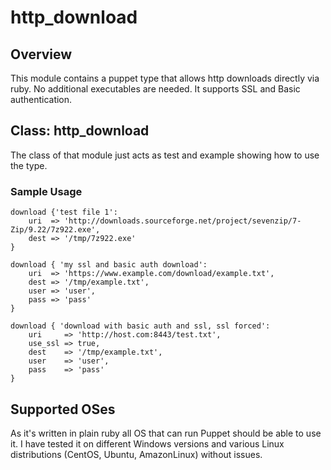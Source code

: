 # http_download

## Overview

This module contains a puppet type that allows http downloads directly via ruby. No additional executables are needed.
It supports SSL and Basic authentication.

## Class: http_download

The class of that module just acts as test and example showing how to use the type.

### Sample Usage

```puppet
download {'test file 1':
    uri  => 'http://downloads.sourceforge.net/project/sevenzip/7-Zip/9.22/7z922.exe',
    dest => '/tmp/7z922.exe'
}

download { 'my ssl and basic auth download':
    uri  => 'https://www.example.com/download/example.txt',
    dest => '/tmp/example.txt',
    user => 'user',
    pass => 'pass'
}

download { 'download with basic auth and ssl, ssl forced':
    uri     => 'http://host.com:8443/test.txt',
    use_ssl => true,
    dest    => '/tmp/example.txt',
    user    => 'user',
    pass    => 'pass'
}
```

## Supported OSes

As it's written in plain ruby all OS that can run Puppet should be able to use it.
I have tested it on different Windows versions and various Linux distributions (CentOS, Ubuntu, AmazonLinux) without issues.
